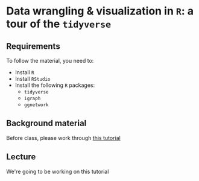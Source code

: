 # Data wrangling & visualization in `R`: a tour of the `tidyverse` 

## Requirements

To follow the material, you need to:

- Install `R`
- Install `RStudio`
- Install the following `R` packages:
   - `tidyverse`
   - `igraph`
   - `ggnetwork`

## Background material
Before class, please work through [this tutorial](r_tutorial.html)


## Lecture
We're going to be working on this tutorial


   
